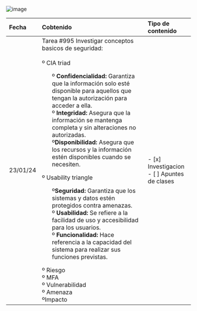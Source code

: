 ![image](https://github.com/ValeriaCaamal/Portafolio-de-evidencias/assets/157450828/fd8aeef3-351c-4aaf-b606-7b3e718b733e)

| Fecha  | Cobtenido    | Tipo de contenido |
| :---    |  :---- |  :--- |
| 23/01/24 | Tarea #995  Investigar conceptos basicos de seguridad:<br><br> º CIA triad<br> <ol> º **Confidencialidad:** Garantiza que la información solo esté disponible para aquellos que tengan la autorización para acceder a ella.<br> º **Integridad:** Asegura que la información se mantenga completa y sin alteraciones no autorizadas.<br> º**Disponibilidad:** Asegura que los recursos y la información estén disponibles cuando se necesiten.</ol> º Usability triangle<br> <ol> º**Seguridad:** Garantiza que los sistemas y datos estén protegidos contra amenazas.<br> º **Usabilidad:** Se refiere a la facilidad de uso y accesibilidad para los usuarios.<br> º **Funcionalidad:** Hace referencia a la capacidad del sistema para realizar sus funciones previstas.</ol>º Riesgo<br> º MFA<br> º Vulnerabilidad<br> º Amenaza<br> ºImpacto   | - [x] Investigacion<br> - [ ] Apuntes de clases  |

